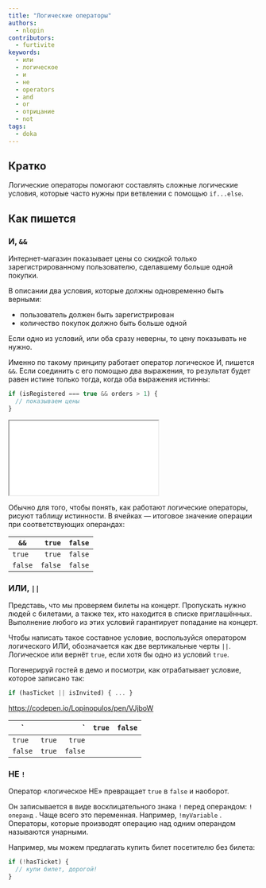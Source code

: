 ```yaml
---
title: "Логические операторы"
authors:
  - nlopin
contributors:
  - furtivite
keywords:
  - или
  - логическое
  - и
  - не
  - operators
  - and
  - or
  - отрицание
  - not
tags:
  - doka
---
```


## Кратко

Логические операторы помогают составлять сложные логические условия, которые часто нужны при ветвлении с помощью `if...else`.

## Как пишется

### И, `&&`

Интернет-магазин показывает цены со скидкой только зарегистрированному пользователю, сделавшему больше одной покупки.

В описании два условия, которые должны одновременно быть верными:

- пользователь должен быть зарегистрирован
- количество покупок должно быть больше одной

Если одно из условий, или оба сразу неверны, то цену показывать не нужно.

Именно по такому принципу работает оператор логическое И, пишется `&&`. Если соединить с его помощью два выражения, то результат будет равен истине только тогда, когда оба выражения истинны:

```js
if (isRegistered === true && orders > 1) {
  // показываем цены
}
```

<iframe title="" src="../demos/Lopinopulos-wLGJgz/index.html"></iframe>

Обычно для того, чтобы понять, как работают логические операторы, рисуют таблицу истинности. В ячейках — итоговое значение операции при соответствующих операндах:

<div class="article__table article__table_all-third">

| `&&`    |  `true` | `false` |
| ------- | ------: | ------: |
| `true`  |  `true` | `false` |
| `false` | `false` | `false` |

</div>

### ИЛИ, `||`

Представь, что мы проверяем билеты на концерт. Пропускать нужно людей с билетами, а также тех, кто находится в списке приглашённых. Выполнение любого из этих условий гарантирует попадание на концерт.

Чтобы написать такое составное условие, воспользуйся оператором логического ИЛИ, обозначается как две вертикальные черты `||`. Логическое или вернёт `true`, если хотя бы одно из условий `true`.

Погенерируй гостей в демо и посмотри, как отрабатывает условие, которое записано так:

```js
if (hasTicket || isInvited) { ... }
```

https://codepen.io/Lopinopulos/pen/VJjboW

<div class="article__table article__table_all-third">

| `       |        |       ` | `true` | `false` |
| ------- | -----: | ------: | ------ | ------- |
| `true`  | `true` |  `true` |
| `false` | `true` | `false` |

</div>

### НЕ `!`

Оператор «логическое НЕ» превращает `true` в `false` и наоборот.

Он записывается в виде восклицательного знака `!` перед операндом: `!операнд` . Чаще всего это переменная. Например, `!myVariable` . Операторы, которые производят операцию над одним операндом называются унарными.

Например, мы можем предлагать купить билет посетителю без билета:

```js
if (!hasTicket) {
  // купи билет, дорогой!
}
```
